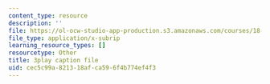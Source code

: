 ```yaml
---
content_type: resource
description: ''
file: https://ol-ocw-studio-app-production.s3.amazonaws.com/courses/18-02-multivariable-calculus-fall-2007/cec5c99a821318afca596f4b774ef4f3_phk05iSMezA.srt
file_type: application/x-subrip
learning_resource_types: []
resourcetype: Other
title: 3play caption file
uid: cec5c99a-8213-18af-ca59-6f4b774ef4f3
---
```

